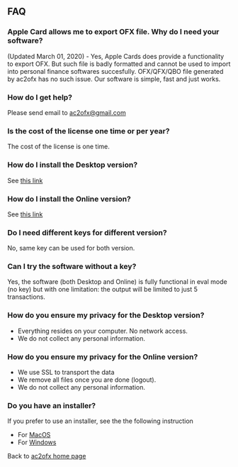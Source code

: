 ## FAQ

### Apple Card allows me to export OFX file. Why do I need your software?
(Updated March 01, 2020) - Yes, Apple Cards does provide a functionality to export OFX. But such file is badly formatted and cannot be used to import into personal finance softwares succesfully. OFX/QFX/QBO file generated by ac2ofx  has no such issue. Our software is simple, fast and just works.

### How do I get help?
Please send email to ac2ofx@gmail.com

### Is the cost of the license one time or per year?
The cost of the license is one time.

### How do I install the Desktop version?
See [this link](README.md#prerequisite-for-desktop-version)

### How do I install the Online version?
See [this link](web.md#online-version)

### Do I need different keys for different version?
No, same key can be used for both version.

### Can I try the software without a key?
Yes, the software (both Desktop and Online) is fully functional in eval mode (no key) but with one limitation: the output will be limited to just 5 transactions.

### How do you ensure my privacy for the Desktop version?
* Everything resides on your computer. No network access.
* We do not collect any personal information.

### How do you ensure my privacy for the Online version?
* We use SSL to transport the data
* We remove all files once you are done (logout).
* We do not collect any personal information.

### Do you have an installer?
If you prefer to use an installer, see the the following instruction
* For [MacOS](macos-installer.md)
* For [Windows](win-installer.md)

Back to [ac2ofx home page](/ac2ofx/)
